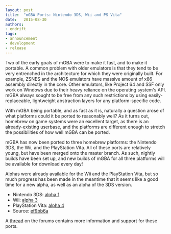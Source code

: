 ```yaml
---
layout: post
title:  "mGBA Ports: Nintendo 3DS, Wii and PS Vita"
date:   2015-08-30
authors:
- endrift
tags:
- announcement
- development
- release
---
```

Two of the early goals of mGBA were to make it fast, and to make it portable. A common problem with older emulators is that they tend to be very entrenched in the architecture for which they were originally built. For example, ZSNES and the NO$ emulators have massive amount of x86 assembly directly in the core. Other emulators, like Project 64 and SSF only work on Windows due to their heavy reliance on the operating system's API. mGBA always sought to be free from any such restrictions by using easily-replaceable, lightweight abstraction layers for any platform-specific code.

With mGBA being portable, and as fast as it is, naturally a question arose of what platforms could it be ported to reasonably well? As it turns out, homebrew on game systems were an excellent target, as there is an already-existing userbase, and the platforms are different enough to stretch the possibilities of how well mGBA can be ported.

mGBA has now been ported to three homebrew platforms: the Nintendo 3DS, the Wii, and the PlayStation Vita. All of these ports are relatively young, but have been merged onto the master branch. As such, nightly builds have been set up, and new builds of mGBA for all three platforms will be available for download every day!<!--more-->

Alphas were already available for the Wii and the PlayStation Vita, but so much progress has been made in the meantime that it seems like a good time for a new alpha, as well as an alpha of the 3DS version.

- Nintendo 3DS: [alpha 1](https://s3.amazonaws.com/mgba/mGBA-3DS-alpha-01.7z)
- Wii: [alpha 3](https://s3.amazonaws.com/mgba/mGBA-Wii-alpha03.7z)
- PlayStation Vita: [alpha 4](https://s3.amazonaws.com/mgba/mGBA-Vita-alpha04.7z)
- Source: [ef9bb6a](https://github.com/mgba-emu/mgba/archive/ef9bb6ac5c0014b30f32a654e41955c1c74ea545.zip)

A [thread](https://forums.mgba.io/showthread.php?tid=25) on the forums contains more information and support for these ports.
